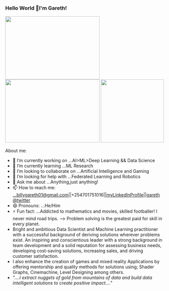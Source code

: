 ### Hello World 👋I'm Gareth!
<img src="https://media.tenor.com/images/bbe2e72ce059f349e925f1bf95057eea/tenor.gif" width="300" height="200" /> <img src="https://miro.medium.com/max/1200/1*zy2KnnDbAQBPdPC2XmeaGg.gif" width="300" height="200" /> <img src="https://miro.medium.com/max/1534/1*LtjX9ze971QwTHa7GKO3pA.gif" width="200" height="200" />

About me:

- 🔭 I’m currently working on ...AI>ML>Deep Learning && Data Science
- 🌱 I’m currently learning ...ML Research
- 👯 I’m looking to collaborate on ...Artificial Intelligence and Gaming
- 🤔 I’m looking for help with ...Federated Learning and Robotics
- 💬 Ask me about ...Anything,just anything!
- 📫 How to reach me: ...billygareth01@gmail.com||+254701751016||[myLinkedInProfile](https://www.linkedin.com/in/billy-gareth%F0%9F%91%A8%E2%80%8D%F0%9F%8E%93%E2%9C%A8-87b052173/)||[gareth@twitter](https://twitter.com/billy_gareth)
- 😄 Pronouns: ...He/Him
- ⚡ Fun fact: ...Addicted to mathematics and movies, skilled footballer! I never mind road trips.
--> Problem solving is the greatest paid for skill in every planet.
- Bright and ambitious Data Scientist and Machine Learning practitioner with a successful background of deriving solutions wherever problems exist.
An inspiring and conscientious leader with a strong background in team development and a solid reputation for assessing business needs, developing cost-saving solutions, increasing sales, and driving customer satisfaction.
- I also enhance the creation of games and mixed reality Applications by offering mentorship and quality methods for solutions using; Shader Graphs, Cinemachine, Level Designing among others.
- *"....I extract nuggets of gold from mountains of data and build data intelligent solutions to create positive impact...."*
